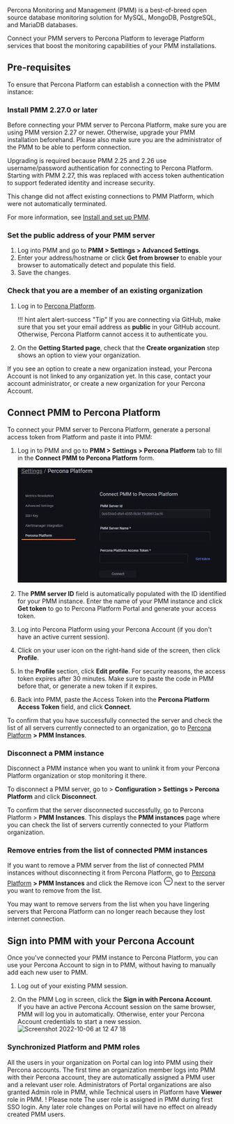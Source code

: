 Percona Monitoring and Management (PMM) is a best-of-breed open source database monitoring solution for MySQL, MongoDB, PostgreSQL, and MariaDB databases.

Connect your PMM servers to Percona Platform to leverage Platform services that boost the monitoring capabilities of your PMM installations.

## Pre-requisites

To ensure that Percona Platform can establish a connection with the PMM instance:

### Install PMM 2.27.0 or later

Before connecting your PMM server to Percona Platform, make sure you are using PMM version 2.27 or newer. Otherwise, upgrade your PMM installation beforehand. Please also make sure you are the administrator of the PMM to be able to perform connection.

Upgrading is required because PMM 2.25 and 2.26 use username/password authentication for connecting to Percona Platform. Starting with PMM 2.27, this was replaced with access token authentication to support federated identity and increase security.

This change did not affect existing connections to PMM Platform, which were not automatically terminated.

For more information, see [Install and set up PMM](https://www.percona.com/doc/percona-monitoring-and-management/2.x/setting-up/index.html).

### Set the public address of your PMM server

1. Log into PMM and go to **PMM > Settings > Advanced Settings**.
2. Enter your address/hostname or click **Get from browser** to enable your browser to automatically detect and populate this field.
3. Save the changes.

### Check that you are a member of an existing organization

1. Log in to [Percona Platform](https://portal.percona.com).

    !!! hint alert alert-success "Tip"
        If you are connecting via GitHub, make sure that you set your email address as **public** in your GitHub account. Otherwise, Percona Platform cannot access it to authenticate you.

  2. On the **Getting Started page**, check that the **Create organization** step shows an option to view your organization. <br/>

   If you see an option to create a new organization instead, your Percona Account is not linked to any organization yet. In this case, contact your account administrator, or create a new organization for your Percona Account.

## Connect PMM to Percona Platform

To connect your PMM server to Percona Platform, generate a personal access token from Platform and paste it into PMM:

1. Log in to PMM and go to **PMM > Settings > Percona Platform** tab to fill in the **Connect PMM to Percona Platform** form.

   ![Connect PMM to Percona Platform](images/pmm-connect-to-platform.png)

2. The **PMM server ID** field is automatically populated with the ID identified for your PMM instance. Enter the name of your PMM instance and click **Get token** to go to Percona Platform Portal and generate your access token.
3. Log into Percona Platform using your Percona Account (if you don't have an active current session).
4. Click on your user icon on the right-hand side of the screen, then click **Profile**.
5. In the **Profile** section, click **Edit profile**.
   For security reasons, the access token expires after 30 minutes. Make sure to paste the code in PMM before that, or generate a new token if it expires.
6. Back into PMM, paste the Access Token into the **Percona Platform Access Token** field, and click **Connect**.

To confirm that you have successfully connected the server and check the list of all servers currently connected to an organization, go to [Percona Platform](https://portal.percona.com) **> PMM Instances**.

### Disconnect a PMM instance

Disconnect a PMM instance when you want to unlink it from your Percona Platform organization or stop monitoring it there.

To disconnect a PMM server, go to > <i class="uil uil-cog"></i> **Configuration > Settings > Percona Platform** and click **Disconnect**.

To confirm that the server disconnected successfully, go to Percona Platform > **PMM Instances**. This displays the **PMM instances** page where you can check the list of servers currently connected to your Platform organization.

### Remove entries from the list of connected PMM instances

If you want to remove a PMM server from the list of connected PMM instances without disconnecting it from Percona Platform, go to [Percona Platform](https://portal.percona.com) **> PMM Instances** and click the Remove icon ![Remove icon](images/remove-instance.png) next to the server you want to remove from the list.

You may want to remove servers from the list when you have lingering servers that Percona Platform can no longer reach because they lost internet connection. 

## Sign into PMM with your Percona Account

Once you've connected your PMM instance to Percona Platform, you can use your Percona Account to sign in to PMM, without having to manually add each new user to PMM. 

1. Log out of your existing PMM session.

2. On the PMM Log in screen, click the **Sign in with Percona Account**. <br/>
   If you have an active Percona Account session on the same browser, PMM will log you in automatically. Otherwise, enter your Percona Account credentials to start a new session.
![Screenshot 2022-10-06 at 12 47 18](https://user-images.githubusercontent.com/62939655/194285518-e199420c-8ba0-4461-a86d-1c4b69a936f6.png)

### Synchronized Platform and PMM roles
All the users in your organization on Portal can log into PMM using their Percona accounts. The first time an organization member logs into PMM with their Percona account, they are automatically assigned a PMM user and a relevant user role. 
Administrators of Portal organizations are also granted Admin role in PMM, while Technical users in Platform have **Viewer** role in PMM.
! Please note
The user role is assigned in PMM during first SSO login. Any later role changes on Portal will have no effect on already created PMM users.





